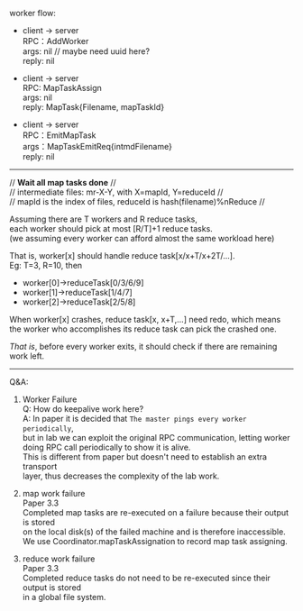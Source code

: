 worker flow:

- client  →   server   
  RPC：AddWorker   
  args: nil // maybe need uuid here?   
  reply: nil   

- client  →   server   
  RPC: MapTaskAssign   
  args: nil   
  reply: MapTask{Filename, mapTaskId}   

- client  →   server   
  RPC：EmitMapTask   
  args：MapTaskEmitReq{intmdFilename}   
  reply: nil   

************************************************************************
// ******Wait all map tasks done****** //   
// intermediate files: mr-X-Y, with X=mapId, Y=reduceId  //   
// mapId is the index of files, reduceId is hash(filename)%nReduce //    

Assuming there are T workers and R reduce tasks,   
each worker should pick at most [R/T]+1 reduce tasks.   
(we assuming every worker can afford almost the same workload here)   

That is, worker[x] should handle reduce task[x/x+T/x+2T/...].  
Eg: T=3, R=10, then    
  - worker[0]->reduceTask[0/3/6/9]   
  - worker[1]->reduceTask[1/4/7]
  - worker[2]->reduceTask[2/5/8]

When worker[x] crashes, reduce task[x, x+T,...] need redo, which means   
the worker who accomplishes its reduce task can pick the crashed one.

*That is*, before every worker exits, it should check if there are remaining
work left.
************************************************************************
Q&A:
1. Worker Failure   
Q: How do keepalive work here?   
A: In paper it is decided that `The master pings every worker periodically`,   
   but in lab we can exploit the original RPC communication, letting worker    
   doing RPC call periodically to show it is alive.      
   This is different from paper but doesn't need to establish an extra transport   
   layer, thus decreases the complexity of the lab work.   
   
2. map work failure   
  Paper 3.3   
  Completed map tasks are re-executed on a failure because their output is stored   
  on the local disk(s) of the failed machine and is therefore inaccessible.
  We use Coordinator.mapTaskAssignation to record map task assigning.

3. reduce work failure   
  Paper 3.3   
  Completed reduce tasks do not need to be re-executed since their output is stored   
  in a global file system.

  
  












